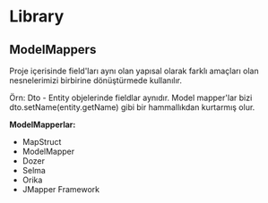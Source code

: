 
# Library
## ModelMappers
Proje içerisinde field'ları aynı olan yapısal olarak farklı amaçları olan nesnelerimizi birbirine dönüştürmede kullanılır.

Örn: Dto - Entity objelerinde fieldlar aynıdır. Model mapper'lar bizi dto.setName(entity.getName) gibi bir hammallıkdan kurtarmış olur.

**ModelMapperlar:**
- MapStruct
- ModelMapper
- Dozer
- Selma
- Orika
- JMapper Framework
